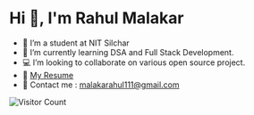 
<h1 >Hi 👋, I'm Rahul Malakar</h1>

- 🔭 I’m a student at NIT Silchar
- 🌱 I’m currently learning DSA and Full Stack Development.
- 💻 I’m looking to collaborate on various open source project.
- 📃 [My Resume](https://drive.google.com/file/d/1H-7JJUvOpsTqnbf6BaQhGKmZPBuF-gAO/view?usp=drive_link)
- 📧 Contact me :  malakarahul111@gmail.com

![Visitor Count](https://profile-counter.glitch.me/{rahulmalakar42}/count.svg)






